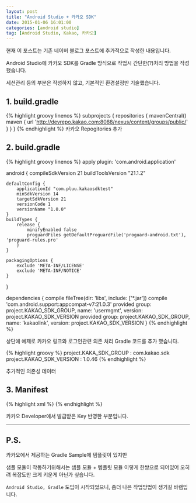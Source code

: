 ```yaml
---
layout: post
title: "Android Studio + 카카오 SDK"
date: 2015-01-06 16:01:00
categories: [android studio]
tag: [Android Studio, Kakao, 카카오]
---
```


현재 이 포스트는 기존 네이버 블로그 포스트에 추가적으로 작성한 내용입니다.

Android Studio에 카카오 SDK를 Gradle 방식으로 작업시 간단한(?)처리 방법을 작성했습니다.

세션관리 등의 부분은 작성하지 않고, 기본적인 환경설정만 기술했습니다.

## 1. build.gradle
{% highlight groovy linenos %}
subprojects {
    repositories {
        mavenCentral()
        maven { url 'http://devrepo.kakao.com:8088/nexus/content/groups/public/' }
    }
}
{% endhighlight %}
카카오 Repogitories 추가

## 2. build.gradle
{% highlight groovy linenos %}
apply plugin: 'com.android.application'

android {
    compileSdkVersion 21
    buildToolsVersion "21.1.2"

    defaultConfig {
        applicationId "com.pluu.kakaosdktest"
        minSdkVersion 14
        targetSdkVersion 21
        versionCode 1
        versionName "1.0.0"
    }
    buildTypes {
        release {
            minifyEnabled false
            proguardFiles getDefaultProguardFile('proguard-android.txt'), 'proguard-rules.pro'
        }
    }

    packagingOptions {
        exclude 'META-INF/LICENSE'
        exclude 'META-INF/NOTICE'
    }
}

dependencies {
    compile fileTree(dir: 'libs', include: ['*.jar'])
    compile 'com.android.support:appcompat-v7:21.0.3'
    provided group: project.KAKAO_SDK_GROUP, name: 'usermgmt', version: project.KAKAO_SDK_VERSION
    provided group: project.KAKAO_SDK_GROUP, name: 'kakaolink', version: project.KAKAO_SDK_VERSION
}
{% endhighlight %}

상단에 예제로 카카오 링크와 로그인관련 의존 처리 Gradle 코드를 추가 했습니다.

{% highlight groovy %}
project.KAKA_SDK_GROUP : com.kakao.sdk
project.KAKAO_SDK_VERSION  : 1.0.46
{% endhighlight %}

추가적인 의존성 데이터

## 3. Manifest
{% highlight xml %}
<meta-data android:name="com.kakao.sdk.AppKey" android:value="@string/kakao_app_key"/>
{% endhighlight %}

카카오 Developer에서 발급받은 Key 반영한 부분입니다.

- - -

## P.S.
카카오에서 제공하는 Gradle Sample에 템플릿이 있지만

샘플 모듈이 작동하기위해서는 샘플 모듈 + 템플릿 모듈 이렇게 한쌍으로 되어있어 오히려 복잡도만 크게 키운게 아닌가 싶습니다.

```Android Studio, Gradle``` 도입이 시작되었으니, 좀더 나은 작업방법이 생기길 바램입니다.